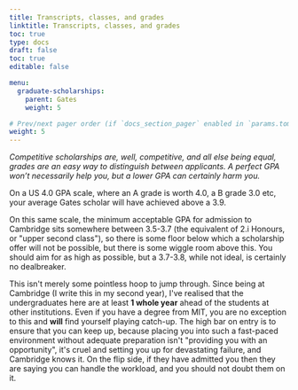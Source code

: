 ```yaml
---
title: Transcripts, classes, and grades
linktitle: Transcripts, classes, and grades
toc: true
type: docs
draft: false
toc: true
editable: false

menu:
  graduate-scholarships:
    parent: Gates
    weight: 5

# Prev/next pager order (if `docs_section_pager` enabled in `params.toml`)
weight: 5
---
```


_Competitive scholarships are, well, competitive, and all else being equal, grades are an easy way to distinguish between applicants. A perfect GPA won’t necessarily help you, but a lower GPA can certainly harm you._

On a US 4.0 GPA scale, where an A grade is worth 4.0, a B grade 3.0 etc, your average Gates scholar will have achieved above a 3.9.

On this same scale, the minimum acceptable GPA for admission to Cambridge sits somewhere between 3.5-3.7 (the equivalent of 2.i Honours, or "upper second class"), so there is some floor below which a scholarship offer will not be possible, but there is some wiggle room above this. You should aim for as high as possible, but a 3.7-3.8, while not ideal, is certainly no dealbreaker. 

This isn't merely some pointless hoop to jump through. Since being at Cambridge (I write this in my second year), I've realised that the undergraduates here are at least **1 whole year** ahead of the students at other institutions. Even if you have a degree from MIT, you are no exception to this and **will** find yourself playing catch-up. The high bar on entry is to ensure that you can keep up, because placing you into such a fast-paced environment without adequate preparation isn't "providing you with an opportunity", it's cruel and setting you up for devastating failure, and Cambridge knows it. On the flip side, if they have admitted you then they are saying you can handle the workload, and you should not doubt them on it.
